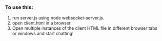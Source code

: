 ### To use this:

1.  run server.js using node websocket-server.js.
2.  open client.html in a browser.
3.  Open multiple instances of the client HTML file in different browser tabs or windows and start chatting!

